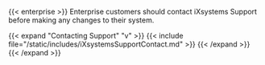 &NewLine;

{{< enterprise >}}
Enterprise customers should contact iXsystems Support before making any changes to their system.

{{< expand "Contacting Support" "v" >}}
{{< include file="/static/includes/iXsystemsSupportContact.md" >}}
{{< /expand >}}
{{< /expand >}}